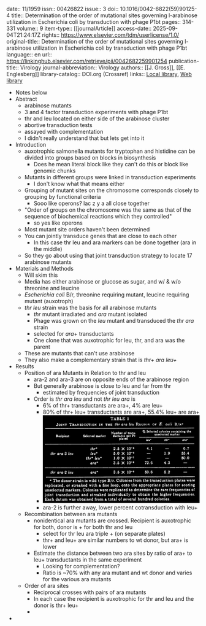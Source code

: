 date:: 11/1959
issn:: 00426822
issue:: 3
doi:: 10.1016/0042-6822(59)90125-4
title:: Determination of the order of mutational sites governing l-arabinose utilization in Escherichia coli by transduction with phage P1bt
pages:: 314-331
volume:: 9
item-type:: [[journalArticle]]
access-date:: 2025-09-04T21:24:17Z
rights:: https://www.elsevier.com/tdm/userlicense/1.0/
original-title:: Determination of the order of mutational sites governing l-arabinose utilization in Escherichia coli by transduction with phage P1bt
language:: en
url:: https://linkinghub.elsevier.com/retrieve/pii/0042682259901254
publication-title:: Virology
journal-abbreviation:: Virology
authors:: [[J. Gross]], [[E. Englesberg]]
library-catalog:: DOI.org (Crossref)
links:: [Local library](zotero://select/library/items/H62XICFA), [Web library](https://www.zotero.org/users/6106196/items/H62XICFA)

- Notes below
- Abstract
	- arabinose mutants
	- 3 and 4 factor transduction experiments with phage P1bt
	- thr and leu located on either side of the arabinose cluster
	- abortive transduction tests
	- assayed with complementation
	- I didn't really understand that but lets get into it
- Introduction
	- auxotrophic salmonella mutants for tryptophan and histidine can be divided into groups based on blocks in biosynthesis
		- Does he mean literal block like they can't do this or block like genomic chunks
	- Mutants in different groups were linked in transduction experiments
		- I don't know what that means either
	- Grouping of mutant sites on the chromosome corresponds closely to grouping by functional criteria
		- Sooo like operons? lac z y a all close together
	- "Order of groups on the chromosome was the same as that of the sequence of biochemical reactions which they controlled"
		- so yes like operons
	- Most mutant site orders haven't been determined
	- You can jointly transduce genes that are close to each other
		- In this case thr leu and ara markers can be done together (ara in the middle)
	- So they go about using that joint transduction strategy to locate 17 arabinose mutants
- Materials and Methods
	- Will skim this
	- Media has either arabinose or glucose as sugar, and w/ & w/o threonine and leucine
	- *Escherichia coli* B/r, threonine requiring mutant, leucine requiring mutant (auxotroph)
	- *thr leu* strain was the basis for all arabinose mutants
		- *thr* mutant irradiated and *ara* mutant isolated
		- Phage was grown on the *leu* mutant and transduced the *thr ara* strain
		- selected for *ara*+ transductants
		- One clone that was auxotrophic for leu, thr, and ara was the parent
	- These are mutants that can't use arabinose
	- They also make a complementary strain that is *thr+ ara leu+*
- Results
	- Position of ara Mutants in Relation to thr and leu
		- ara-2 and ara-3 are on opposite ends of the arabinose region
		- But generally arabinose is close to leu and far from thr
			- estimated by frequencies of joint transduction
		- Order is *thr ara leu* and not *thr leu ara* is
			- 6% of thr+ transductants are ara+, 4% are leu+
			- 80% of thr+ leu+ transductants are ara+, 55.4% leu+ are ara+
			- ![image.png](../assets/image_1757035211157_0.png)
			- ara-2 is further away, lower percent cotransduction with leu+
	- Recombination between ara mutants
		- nonidentical ara mutants are crossed. Recipient is auxotrophic for both, donor is + for both thr and leu
			- select for thr leu ara triple + (on separate plates)
			- thr+ and leu+ are similar numbers to wt donor, but ara+ is lower
		- Estimate the distance between two ara sites by ratio of ara+ to leu+ transductants in the same experiment
			- Looking for complementation?
			- Ratio is ~70% with any ara mutant and wt donor and varies for the various ara mutants
	- Order of ara sites
		- Reciprocal crosses with pairs of ara mutants
		- In each case the recipient is auxotrophic for thr and leu and the donor is thr+ leu+
		-
-